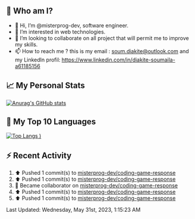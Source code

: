 ## **🔎 Who am I?**
- 👋 Hi, I’m @misterprog-dev, software engineer.
- 👀 I’m interested in web technologies.
- 💞️ I’m looking to collaborate on all project that will permit me to improve my skills.
- 📫 How to reach me ? this is my email : soum.diakite@outlook.com and my LinkedIn profil: https://www.linkedin.com/in/diakite-soumaila-a61185156


## **📈 My Personal Stats**
[![Anurag's GitHub stats](https://github-readme-stats.vercel.app/api?username=misterprog-dev&count_private=true&show_icons=true)](https://github.com/anuraghazra/github-readme-stats)

## **📣 My Top 10 Languages**
[![Top Langs](https://github-readme-stats.vercel.app/api/top-langs/?username=misterprog-dev&langs_count=10&layout=compact&hide=html,css&hide_title=true&&&show_icons=true)
)](https://github.com/anuraghazra/github-readme-stats)

## **⚡ Recent Activity**
<!--RECENT_ACTIVITY:start-->
1. ⬆️ Pushed 1 commit(s) to [misterprog-dev/coding-game-response](https://github.com/misterprog-dev/coding-game-response)<br>
2. ⬆️ Pushed 1 commit(s) to [misterprog-dev/coding-game-response](https://github.com/misterprog-dev/coding-game-response)<br>
3. 🤝 Became collaborator on [misterprog-dev/coding-game-response](https://github.com/misterprog-dev/coding-game-response)<br>
4. ⬆️ Pushed 1 commit(s) to [misterprog-dev/coding-game-response](https://github.com/misterprog-dev/coding-game-response)<br>
5. ⬆️ Pushed 1 commit(s) to [misterprog-dev/coding-game-response](https://github.com/misterprog-dev/coding-game-response)<br>
<!--RECENT_ACTIVITY:end-->
<!--RECENT_ACTIVITY:last_update-->
Last Updated: Wednesday, May 31st, 2023, 1:15:23 AM
<!--RECENT_ACTIVITY:last_update_end-->

<!---
misterprog-dev/misterprog-dev is a ✨ special ✨ repository because its `README.md` (this file) appears on your GitHub profile.
You can click the Preview link to take a look at your changes.
--->


